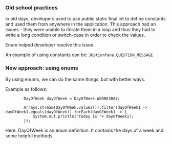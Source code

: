 ### Old school practices

In old days, developers used to use public static final int to define constants and used them from anywhere in the application.
This approach had an issues - they were unable to iterate them in a loop and thus they had to write a long condition or switch-case in order to check the values.

Enum helped developer resolve this issue.

An example of using constants can be:
```JOptionPane.QUESTION_MESSAGE```

### New approach: using enums
By using enums, we can do the same things, but with better ways.

Example as follows:
```
        DayOfWeek dayOfWeek = DayOfWeek.WEDNESDAY;

        Arrays.stream(DayOfWeek.values()).filter(dayOfWeek1 -> dayOfWeek1.equals(dayOfWeek)).forEach(dayOfWeek1 -> {
            System.out.println("Today is "+ dayOfWeek1);
        });
```

Here, DayOfWeek is an enum definition. It contains the days of a week and some helpful methods.
